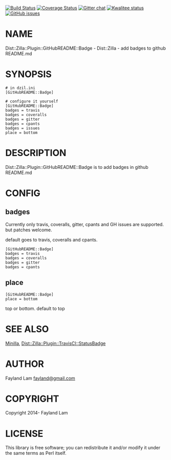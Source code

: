 [![Build Status](https://travis-ci.org/fayland/perl-Dist-Zilla-Plugin-GitHubREADME-Badge.svg?branch=master)](https://travis-ci.org/fayland/perl-Dist-Zilla-Plugin-GitHubREADME-Badge)
[![Coverage Status](https://coveralls.io/repos/fayland/perl-Dist-Zilla-Plugin-GitHubREADME-Badge/badge.png?branch=master)](https://coveralls.io/r/fayland/perl-Dist-Zilla-Plugin-GitHubREADME-Badge?branch=master)
[![Gitter chat](https://badges.gitter.im/fayland/perl-Dist-Zilla-Plugin-GitHubREADME-Badge.png)](https://gitter.im/fayland/perl-Dist-Zilla-Plugin-GitHubREADME-Badge)
[![Kwalitee status](http://cpants.cpanauthors.org/dist/Dist-Zilla-Plugin-GitHubREADME-Badge.png)](http://cpants.charsbar.org/dist/overview/Dist-Zilla-Plugin-GitHubREADME-Badge)
[![GitHub issues](https://img.shields.io/github/issues/fayland/perl-Dist-Zilla-Plugin-GitHubREADME-Badge.svg)](https://github.com/fayland/perl-Dist-Zilla-Plugin-GitHubREADME-Badge/issues)

# NAME

Dist::Zilla::Plugin::GitHubREADME::Badge - Dist::Zilla - add badges to github README.md

# SYNOPSIS

    # in dzil.ini
    [GitHubREADME::Badge]

    # configure it yourself
    [GitHubREADME::Badge]
    badges = travis
    badges = coveralls
    badges = gitter
    badges = cpants
    badges = issues
    place = bottom

# DESCRIPTION

Dist::Zilla::Plugin::GitHubREADME::Badge is to add badges in github README.md

# CONFIG

## badges

Currently only travis, coveralls, gitter, cpants and GH issues are supported. but patches welcome.

default goes to travis, coveralls and cpants.

    [GitHubREADME::Badge]
    badges = travis
    badges = coveralls
    badges = gitter
    badges = cpants

## place

    [GitHubREADME::Badge]
    place = bottom

top or bottom. default to top

# SEE ALSO

[Minilla](https://metacpan.org/pod/Minilla), [Dist::Zilla::Plugin::TravisCI::StatusBadge](https://metacpan.org/pod/Dist::Zilla::Plugin::TravisCI::StatusBadge)

# AUTHOR

Fayland Lam <fayland@gmail.com>

# COPYRIGHT

Copyright 2014- Fayland Lam

# LICENSE

This library is free software; you can redistribute it and/or modify
it under the same terms as Perl itself.
